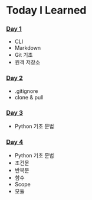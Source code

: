# Today I Learned

### [Day  1](https://github.com/LimSB-dev/TIL/blob/master/Day_1.md)
- CLI
- Markdown
- Git 기초
- 원격 저장소

### [Day 2](https://github.com/LimSB-dev/TIL/blob/master/Day_2.md)
- .gitignore
- clone & pull

### [Day 3](https://github.com/LimSB-dev/TIL/blob/master/Day_3.md)
- Python 기초 문법

### [Day 4](https://github.com/LimSB-dev/TIL/blob/master/Day_4.md)
- Python 기초 문법
- 조건문
- 반복문
- 함수
- Scope
- 모듈
